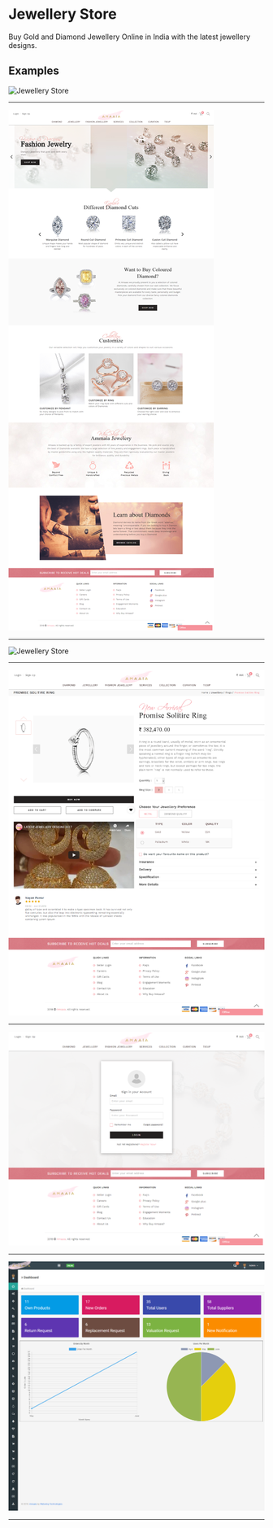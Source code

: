 # Jewellery Store
Buy Gold and Diamond Jewellery Online in India with the latest jewellery designs.

## Examples
![Jewellery Store](https://github.com/LazyBruceWayne/jewellery_store/blob/master/a1.png)
<hr>

![Jewellery Store](https://github.com/LazyBruceWayne/jewellery_store/blob/master/a2.png)
<hr>

![Jewellery Store](https://github.com/LazyBruceWayne/jewellery_store/blob/master/a3.png)
<hr>

![Jewellery Store](https://github.com/LazyBruceWayne/jewellery_store/blob/master/a4.png)
<hr>

![Jewellery Store](https://github.com/LazyBruceWayne/jewellery_store/blob/master/a5.png)
<hr>

![Jewellery Store](https://github.com/LazyBruceWayne/jewellery_store/blob/master/a6.png)
<hr>
